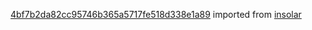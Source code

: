 [4bf7b2da82cc95746b365a5717fe518d338e1a89](https://github.com/insolar/insolar/commit/4bf7b2da82cc95746b365a5717fe518d338e1a89) imported from [insolar](https://github.com/insolar/insolar)
